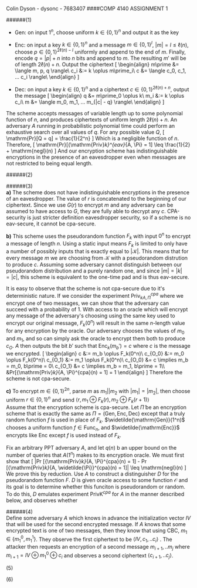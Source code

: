 Colin Dyson - dysonc - 7683407
####COMP 4140 ASSIGNMENT 1

######(1)
- Gen: on input $1^n$, choose uniform $k \in \{0,1\}^n$ and output it as the key

- Enc: on input a key $k \in \{0,1\}^n$ and a message $m \in \{0,1\}^l$, $|m| = l \leq \ell(n)$, choose $p \in \{0, 1\}^{2\ell(n) - l}$ uniformly and append to the end of $m$. Finally, encode $q = |p| + n$ into $n$ bits and append to $m$. The resulting $m\prime$ will be of length $2\ell(n) + n$. Output the ciphertext
\[
\begin{align}
m\prime &= \langle m, p, q \rangle\\
c_i &:= k \oplus m\prime_i\\
c &= \langle c_0, c_1, ... c_i \rangle\\
\end{align}
\]

- Dec: on input a key $k \in \{0,1\}^n$ and a ciphertext $c \in \{0,1\}^{2\ell(n) + n}$, output the message
\[
\begin{align}
q &= m\prime_0 \oplus k\\
m_i &:= k \oplus c_i\\
m &= \langle m_0, m_1, ... m_{|c| - q} \rangle\\
\end{align}
\]

The scheme accepts messages of variable length up to some polynomial function of $n$, and produces ciphertexts of uniform length $2\ell(n) + n$. An adversary $A$ running in probabilistic polynomial time could perform an exhaustive search over all values of $q$. For any possible value $Q$,
\[
\mathrm{Pr}[Q = q] = \frac{1}{2^n}
\]
Which is a negligible function of $n$. Therefore,
\[
\mathrm{Pr}[{\mathrm{Priv}_k}^{eav}_{A, \Pi} = 1] \leq \frac{1}{2} + \mathrm{negl}(n)
\]
And our encryption scheme has indistinguishable encryptions in the presence of an eavesdropper even when messages are not restricted to being equal length.  

######(2)

######(3)  
**a)** The scheme does not have indistinguishable encryptions in the presence of an eavesdropper. The value of $r$ is concatenated to the beginning of our ciphertext. Since we use $G(r)$ to encrypt $m$ and any adversary can be assumed to have access to $G$, they are fully able to decrypt any $c$. CPA-security is just stricter definition eavesdropper security, so if a scheme is no eav-secure, it cannot be cpa-secure.  

**b)** This scheme uses the pseudorandom function $F_k$ with input $0^n$ to encrypt a message of length $n$. Using a static input means $F_k$ is limited to only have a number of possibly inputs that is exactly equal to $|\mathcal{K}|$.
This means that for every message $m$ we are choosing from $\mathcal{K}$ with a pseudorandom distrution to produce $c$. Assuming some adversary cannot distinguish between our pseudorandom distribution and a purely random one, and since $|m| = |k| = |c|$, this scheme is equivalent to the one-time pad and is thus eav-secure.  

It is easy to observe that the scheme is not cpa-secure due to it's deterministic nature. If we consider the experiment ${\mathrm{Priv}_k}_{A, \Pi}^{cpa}$ where we encrypt one of two messages, we can show that the adversary can succeed with a probability of 1. With access to an oracle which will encrypt any message of the adversary's choosing using the same key used to encrypt our original message, $F_k(0^n)$ will result in the same $n$-length value for any encryption by the oracle. Our adversary chooses the values of $m_0$ and $m_1$, and so can simply ask the oracle to encrypt them both to produce $c_O$. $A$ then outputs the bit $b\prime$ such that $\mathrm{Enc}_k(m_b\prime) = c$ where $c$ is the message we encrypted.
\[
\begin{align}
c &:= m_b \oplus F_k(0^n)\\
c_{O_0} &:= m_0 \oplus F_k(0^n)\\
c_{O_1} &:= m_1 \oplus F_k(0^n)\\
c_{O_0} &= c \implies m_b = m_0, b\prime = 0\\
c_{O_1} &= c \implies m_b = m_1, b\prime = 1\\\\
&Pr[{\mathrm{Priv}_k}_{A, \Pi}^{cpa}(n) = 1] = 1
\end{align}
\]
Therefore the scheme is not cpa-secure.  

**c)** To encrypt $m \in \{0, 1\}^{2n}$, parse $m$ as $m_1 || m_2$ with $|m_1| = |m_2|$, then choose uniform $r \in \{0, 1\}^n$ and send $\langle r, m_1 \oplus F_k(r), m_2 \oplus F_k(r+1) \rangle$  
Assume that the encryption scheme is cpa-secure. Let $\widetilde{\Pi}$ be an encryption scheme that is exactly the same as $\Pi = (\mathrm{Gen, Enc, Dec})$ except that a truly random function $f$ is used in place of $F_k$. $\widetilde{\mathrm{Gen}}(1^n)$ chooses a uniform function $f \in \mathrm{Func}_n$, and $\widetilde{\mathrm{Enc}}$ encrypts like Enc except $f$ is used instead of $F_k$.  

Fix an arbitrary PPT adversary $A$, and let $q(n)$ b an upper bound on the number of queries that $A(1^n)$ makes to its encryption oracle. We must first show that
\[
|Pr [{\mathrm{Priv}_k}_{A, \Pi}^{cpa}(n) = 1] - Pr [{\mathrm{Priv}_k}_{A, \widetilde{\Pi}}^{cpa}(n) = 1]| \leq \mathrm{negl}(n)
\]
We prove this by reduction. Use $A$ to construct a distinguisher $D$ for the pseudorandom function $F$. $D$ is given oracle access to some function $\mathscr{O}$ and its goal is to determine whether this funciton is pseudorandom or random. To do this, $D$ emulates experiment $\mathrm{PrivK}^{cpa}$ for $A$ in the manner described below, and observes whether

######(4)  
Define some adversary $A$ which knows in advance the initialization vector $IV$ that will be used for the second encrypted message. If $A$ knows that some encrypted text is one of two messages, then they know that using CBC, $m_1 \in \{m_1^0, m_1^1\}$. They observe the first ciphertext to be $\langle IV, c_1, .. c_i \rangle$ \. The attacker then requests an encryption of a second message $m_{i+1}, .. m_j$ where $m_{i+1} = IV \oplus m_1^0 \oplus c_i$ and observes a second ciphertext $\langle c_{i+1}, .. c_j \rangle$.

(5)

(6)

